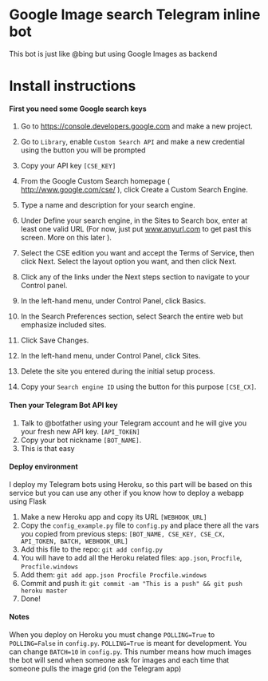 # Google Image search Telegram inline bot


This bot is just like @bing but using Google Images as backend

# Install instructions
#### First you need some Google search keys

1. Go to https://console.developers.google.com and make a new project.
2. Go to `Library`, enable `Custom Search API` and make a new credential using the button you will be prompted
3. Copy your API key `[CSE_KEY]`


1. From the Google Custom Search homepage ( http://www.google.com/cse/ ), click Create a Custom Search Engine.
2. Type a name and description for your search engine.
3. Under Define your search engine, in the Sites to Search box, enter at least one valid URL (For now, just put www.anyurl.com to get past this screen. More on this later ).
4. Select the CSE edition you want and accept the Terms of Service, then click Next. Select the layout option you want, and then click Next.
5. Click any of the links under the Next steps section to navigate to your Control panel.
6. In the left-hand menu, under Control Panel, click Basics.
7. In the Search Preferences section, select Search the entire web but emphasize included sites.
8. Click Save Changes.
9. In the left-hand menu, under Control Panel, click Sites.
10. Delete the site you entered during the initial setup process.
11. Copy your `Search engine ID` using the button for this purpose `[CSE_CX]`.

#### Then your Telegram Bot API key
1. Talk to @botfather using your Telegram account and he will give you your fresh new API key. `[API_TOKEN]`
2. Copy your bot nickname `[BOT_NAME]`.
3. This is that easy

#### Deploy environment
I deploy my Telegram bots using Heroku, so this part will be based on this service but you can use any other if you know how to deploy a webapp using Flask

1. Make a new Heroku app and copy its URL `[WEBHOOK_URL]`
2. Copy the `config_example.py` file to `config.py` and place there all the vars you copied from previous steps: `[BOT_NAME, CSE_KEY, CSE_CX, API_TOKEN, BATCH, WEBHOOK_URL]`
3. Add this file to the repo: `git add config.py`
4. You will have to add all the Heroku related files: `app.json`, `Procfile`, `Procfile.windows`
5. Add them: `git add app.json Procfile Procfile.windows`
5. Commit and push it: `git commit -am "This is a push" && git push heroku master`
6. Done!

#### Notes
When you deploy on Heroku you must change `POLLING=True` to `POLLING=False` in `config.py`. `POLLING=True` is meant for development.
You can change `BATCH=10` in `config.py`. This number means how much images the bot will send when someone ask for images and each time that someone pulls the image grid (on the Telegram app)